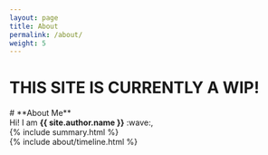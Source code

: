 ```yaml
---
layout: page
title: About
permalink: /about/
weight: 5
---
```


<h1 class="display-6">THIS SITE IS CURRENTLY A WIP!</h1>
# **About Me**
<div class="row">
    <div class="lead">Hi! I am <strong>{{ site.author.name }}</strong> :wave:,<br></div>
    {% include summary.html %}
</div>

<!-- 
<div class="row">
{% include about/skills.html title="Programming Skills" source=site.data.programming-skills %}
{% include about/skills.html title="Other Skills" source=site.data.other-skills %}
</div> 
-->

<div class="row">

</div>

<div class="row">
{% include about/timeline.html %}
</div>